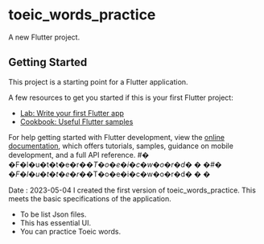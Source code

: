 # toeic_words_practice

A new Flutter project.

## Getting Started

This project is a starting point for a Flutter application.

A few resources to get you started if this is your first Flutter project:

- [Lab: Write your first Flutter app](https://docs.flutter.dev/get-started/codelab)
- [Cookbook: Useful Flutter samples](https://docs.flutter.dev/cookbook)

For help getting started with Flutter development, view the
[online documentation](https://docs.flutter.dev/), which offers tutorials,
samples, guidance on mobile development, and a full API reference.
#� �F�l�u�t�t�e�r�_�T�o�e�i�c�w�o�r�d�
�
�#� �F�l�u�t�t�e�r�_�T�o�e�i�c�w�o�r�d�
�
�

Date : 2023-05-04
  I created the first version of toeic_words_practice.
  This meets the basic specifications of the application.
  - To be list Json files.
  - This has essential UI.
  - You can practice Toeic words.
